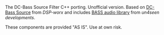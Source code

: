 The DC-Bass Source Filter C++ porting. Unofficial version. Based on [DC-Bass Source](http://www.dsp-worx.de/index.php?n=15) from _DSP-worx_ and includes [BASS audio library](http://www.un4seen.com/bass.html) from _un4seen developments_.

These components are provided "AS IS". Use at own risk.